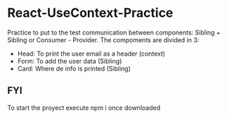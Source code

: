 # React-UseContext-Practice
Practice to put to the test communication between components: Sibling + Sibling or Consumer - Provider.
The compoments are divided in 3:
- Head: To print the user email as a header (context)
- Form: To add the user data (Sibling)
- Card: Where de info is printed (Sibling)
## FYI
To start the proyect execute npm i once downloaded

